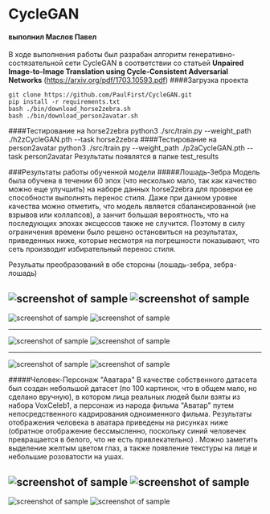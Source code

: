 # CycleGAN
#### выполнил Маслов Павел
В ходе выполнения работы был разрабан алгоритм 
генеративно-состязательной сети CycleGAN
в соответствии со статьей 
**Unpaired Image-to-Image Translation
using Cycle-Consistent Adversarial Networks**
(<https://arxiv.org/pdf/1703.10593.pdf>)
####Загрузка проекта

    git clone https://github.com/PaulFirst/CycleGAN.git
    pip install -r requirements.txt
    bash ./bin/download_horse2zebra.sh
    bash ./bin/download_person2avatar.sh
####Тестирование на horse2zebra
    python3 ./src/train.py --weight_path ./h2zCycleGAN.pth --task horse2zebra
####Тестирование на person2avatar
    python3 ./src/train.py --weight_path ./p2aCycleGAN.pth --task person2avatar
Результаты появлятся в папке test_results

###Результаты работы обученной модели
#####Лошадь-Зебра
Модель была обучена в течении 60 эпох (что несколько мало,
так как качество можно еще улучшить) на наборе данных
horse2zebra для проверки ее способности выполнять перенос стиля.
Даже при данном уровне качества можно отметить, что модель является сбалансированной
(не взрывов или коллапсов), а занчит большая вероятность, что на последующих
эпохах эксцессов также не случится. Поэтому в силу ограничения времени
было решено остановиться на результатах, приведенных ниже, которые
несмотря на погрешности показывают, что сеть производит избирательный перенос стиля.

Резульаты преобразований в обе стороны (лошадь-зебра, зебра-лошадь)

![screenshot of sample](./fin_res/realB%20(1).png)
![screenshot of sample](./fin_res/fakeA%20(1).png) 
---
![screenshot of sample](./fin_res/realB.png)
![screenshot of sample](./fin_res/fakeA.png)
___
![screenshot of sample](./fin_res/realA%20(1).png)
![screenshot of sample](./fin_res/fakeB%20(1).png)
___
![screenshot of sample](./fin_res/realA.png)
![screenshot of sample](./fin_res/fakeB.png)

#####Человек-Персонаж "Аватара"
В качестве собственного датасета был создан небольшой датасет
(по 100 картинок, что в общем мало, но сделано вручную), в котором
лица реальных людей были взяты из набора VoxCeleb1, а персонаж из
народа фильма "Аватар" путем непосредственного кадрирования одноименного
фильма.
Результаты отображения человека в аватара приведены на рисунках ниже (обратное отображение бессмысленно, поскольку синий человечек превращается в белого, что не есть привлекательно)
. Можно заметить выделение желтым цветом глаз, а также появление текстуры на лице и небольшие розоватости на ушах.

![screenshot of sample](./fin_res/realA%20(2).png)
![screenshot of sample](./fin_res/fakeB%20(2).png)
---
![screenshot of sample](./fin_res/realA%20(3).png)
![screenshot of sample](./fin_res/fakeB%20(3).png)